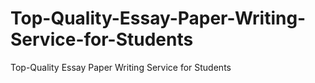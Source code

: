 # Top-Quality-Essay-Paper-Writing-Service-for-Students
Top-Quality Essay Paper Writing Service for Students
